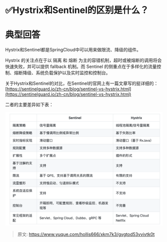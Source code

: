 # ✅Hystrix和Sentinel的区别是什么？

# 典型回答


Hystrix和Sentinel都是SpringCloud中可以用来做限流、降级的组件。



Hystrix 的关注点在于以 隔离 和 熔断 为主的容错机制，超时或被熔断的调用将会快速失败，并可以提供 fallback 机制。而 Sentinel 的侧重点在于多样化的流量控制、熔断降级、系统负载保护以及实时监控和控制台。



关于Hystrix和Sentinel的对比，在Sentinel的官网上有一篇文章写的挺详细的： [https://sentinelguard.io/zh-cn/blog/sentinel-vs-hystrix.html](https://sentinelguard.io/zh-cn/blog/sentinel-vs-hystrix.html) 



二者的主要差异如下表：



![1683888160298-f5d23fd4-4b47-43a8-a6ad-911bff7b1d4e.png](./img/vORSkRbdGZFKXvUn/1683888160298-f5d23fd4-4b47-43a8-a6ad-911bff7b1d4e-969103.png)



> 原文: <https://www.yuque.com/hollis666/xkm7k3/gvgtod53vvivtk0t>